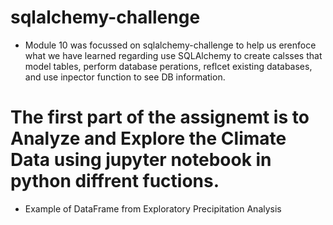 # sqlalchemy-challenge
* Module 10 was focussed on sqlalchemy-challenge to help us erenfoce what we have learned regarding use SQLAlchemy to create calsses that model tables, perform database perations, reflcet existing databases, and use inpector function to see DB information.

# The first part of the assignemt is to Analyze and Explore the Climate Data using jupyter notebook in python diffrent fuctions.
* Example of DataFrame from Exploratory Precipitation Analysis



